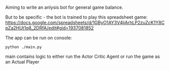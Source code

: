 Aiming to write an anlysis bot for general game balance.

But to be specific - the bot is trained to play this spreadsheet game: https://docs.google.com/spreadsheets/d/1GByO1AY3V4jiArhLP2zuZcK1Y8CpZa2HUt1q8_2DRfA/edit#gid=1937081852

The app can be run on console:

```
python ./main.py
```

main contains logic to either run the Actor Critic Agent or run the game as an Actual Player